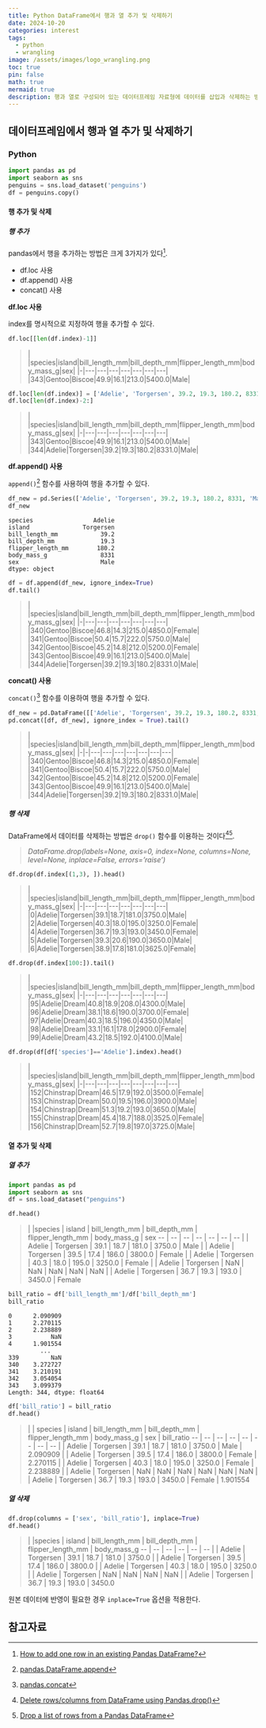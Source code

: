 ```yaml
---
title: Python DataFrame에서 행과 열 추가 및 삭제하기
date: 2024-10-20
categories: interest
tags:
  - python
  - wrangling
image: /assets/images/logo_wrangling.png
toc: true
pin: false
math: true
mermaid: true
description: 행과 열로 구성되어 있는 데이터프레임 자료형에 데이터를 삽입과 삭제하는 방법을 알아 본다.
---
```

## 데이터프레임에서 행과 열 추가 및 삭제하기

### Python

```python
import pandas as pd
import seaborn as sns
penguins = sns.load_dataset('penguins')
df = penguins.copy()
```

#### 행 추가 및 삭제

##### 행 추가

pandas에서 행을 추가하는 방법은 크게 3가지가 있다[^1].

- df.loc 사용
- df.append() 사용
- concat() 사용

**df.loc 사용**

index를 명시적으로 지정하여 행을 추가할 수 있다.

```python
df.loc[[len(df.index)-1]]
```

> | |species|island|bill_length_mm|bill_depth_mm|flipper_length_mm|body_mass_g|sex|
|-|---|---|---|---|---|---|---|
|343|Gentoo|Biscoe|49.9|16.1|213.0|5400.0|Male|

```python
df.loc[len(df.index)] = ['Adelie', 'Torgersen', 39.2, 19.3, 180.2, 8331, 'Male']
df.loc[len(df.index)-2:]
```

> | |species|island|bill_length_mm|bill_depth_mm|flipper_length_mm|body_mass_g|sex|
|-|---|---|---|---|---|---|---|
|343|Gentoo|Biscoe|49.9|16.1|213.0|5400.0|Male|
|344|Adelie|Torgersen|39.2|19.3|180.2|8331.0|Male|

**df.append() 사용**

`append()`[^append] 함수를 사용하여 행을 추가할 수 있다.

```python
df_new = pd.Series(['Adelie', 'Torgersen', 39.2, 19.3, 180.2, 8331, 'Male'], index = df.columns)
df_new
```

	species                 Adelie
	island               Torgersen
	bill_length_mm            39.2
	bill_depth_mm             19.3
	flipper_length_mm        180.2
	body_mass_g               8331
	sex                       Male
	dtype: object

```python
df = df.append(df_new, ignore_index=True)
df.tail()
```

> | |species|island|bill_length_mm|bill_depth_mm|flipper_length_mm|body_mass_g|sex|
|-|---|---|---|---|---|---|---|
|340|Gentoo|Biscoe|46.8|14.3|215.0|4850.0|Female|
|341|Gentoo|Biscoe|50.4|15.7|222.0|5750.0|Male|
|342|Gentoo|Biscoe|45.2|14.8|212.0|5200.0|Female|
|343|Gentoo|Biscoe|49.9|16.1|213.0|5400.0|Male|
|344|Adelie|Torgersen|39.2|19.3|180.2|8331.0|Male|

**concat() 사용**

`concat()`[^concat] 함수를 이용하여 행을 추가할 수 있다.

```python
df_new = pd.DataFrame([['Adelie', 'Torgersen', 39.2, 19.3, 180.2, 8331, 'Male']], columns = df.columns)
pd.concat([df, df_new], ignore_index = True).tail()
```

> | |species|island|bill_length_mm|bill_depth_mm|flipper_length_mm|body_mass_g|sex|
|-|-|---|---|---|---|---|---|---|
|340|Gentoo|Biscoe|46.8|14.3|215.0|4850.0|Female|
|341|Gentoo|Biscoe|50.4|15.7|222.0|5750.0|Male|
|342|Gentoo|Biscoe|45.2|14.8|212.0|5200.0|Female|
|343|Gentoo|Biscoe|49.9|16.1|213.0|5400.0|Male|
|344|Adelie|Torgersen|39.2|19.3|180.2|8331.0|Male|

##### 행 삭제

DataFrame에서 데이터를 삭제하는 방법은 `drop()` 함수를 이용하는 것이다[^drop][^drop2].

> *DataFrame.drop(labels=None, axis=0, index=None, columns=None, level=None, inplace=False, errors=’raise’)*

```python
df.drop(df.index[(1,3), ]).head()
```

> | |species|island|bill_length_mm|bill_depth_mm|flipper_length_mm|body_mass_g|sex|
|-|---|---|---|---|---|---|---|
|0|Adelie|Torgersen|39.1|18.7|181.0|3750.0|Male|
|2|Adelie|Torgersen|40.3|18.0|195.0|3250.0|Female|
|4|Adelie|Torgersen|36.7|19.3|193.0|3450.0|Female|
|5|Adelie|Torgersen|39.3|20.6|190.0|3650.0|Male|
|6|Adelie|Torgersen|38.9|17.8|181.0|3625.0|Female|

```python
df.drop(df.index[100:]).tail()
```

> | |species|island|bill_length_mm|bill_depth_mm|flipper_length_mm|body_mass_g|sex|
|-|---|---|---|---|---|---|---|
|95|Adelie|Dream|40.8|18.9|208.0|4300.0|Male|
|96|Adelie|Dream|38.1|18.6|190.0|3700.0|Female|
|97|Adelie|Dream|40.3|18.5|196.0|4350.0|Male|
|98|Adelie|Dream|33.1|16.1|178.0|2900.0|Female|
|99|Adelie|Dream|43.2|18.5|192.0|4100.0|Male|

```python
df.drop(df[df['species']=='Adelie'].index).head()
```

> | |species|island|bill_length_mm|bill_depth_mm|flipper_length_mm|body_mass_g|sex|
|-|---|---|---|---|---|---|---|---|
|152|Chinstrap|Dream|46.5|17.9|192.0|3500.0|Female|
|153|Chinstrap|Dream|50.0|19.5|196.0|3900.0|Male|
|154|Chinstrap|Dream|51.3|19.2|193.0|3650.0|Male|
|155|Chinstrap|Dream|45.4|18.7|188.0|3525.0|Female|
|156|Chinstrap|Dream|52.7|19.8|197.0|3725.0|Male|


#### 열 추가 및 삭제

##### 열 추가

```python
import pandas as pd
import seaborn as sns
df = sns.load_dataset("penguins")

df.head()
```

> | |species | island | bill_length_mm | bill_depth_mm | flipper_length_mm | body_mass_g | sex
-- | -- | -- | -- | -- | -- | --
| | Adelie | Torgersen | 39.1 | 18.7 | 181.0 | 3750.0 | Male
| | Adelie | Torgersen | 39.5 | 17.4 | 186.0 | 3800.0 | Female
| | Adelie | Torgersen | 40.3 | 18.0 | 195.0 | 3250.0 | Female
| | Adelie | Torgersen | NaN | NaN | NaN | NaN | NaN
| | Adelie | Torgersen | 36.7 | 19.3 | 193.0 | 3450.0 | Female

```python
bill_ratio = df['bill_length_mm']/df['bill_depth_mm']
bill_ratio
```

```
0      2.090909
1      2.270115
2      2.238889
3           NaN
4      1.901554
         ...   
339         NaN
340    3.272727
341    3.210191
342    3.054054
343    3.099379
Length: 344, dtype: float64
```

```python
df['bill_ratio'] = bill_ratio
df.head()
```

> | | species | island | bill_length_mm | bill_depth_mm | flipper_length_mm | body_mass_g | sex | bill_ratio
-- | -- | -- | -- | -- | -- | -- | --
| | Adelie | Torgersen | 39.1 | 18.7 | 181.0 | 3750.0 | Male | 2.090909
| | Adelie | Torgersen | 39.5 | 17.4 | 186.0 | 3800.0 | Female | 2.270115
| | Adelie | Torgersen | 40.3 | 18.0 | 195.0 | 3250.0 | Female | 2.238889
| | Adelie | Torgersen | NaN | NaN | NaN | NaN | NaN | NaN
| | Adelie | Torgersen | 36.7 | 19.3 | 193.0 | 3450.0 | Female | 1.901554

##### 열 삭제

```python
df.drop(columns = ['sex', 'bill_ratio'], inplace=True)
df.head()
```

> | |species | island | bill_length_mm | bill_depth_mm | flipper_length_mm | body_mass_g
-- | -- | -- | -- | -- | --
| | Adelie | Torgersen | 39.1 | 18.7 | 181.0 | 3750.0
| | Adelie | Torgersen | 39.5 | 17.4 | 186.0 | 3800.0
| | Adelie | Torgersen | 40.3 | 18.0 | 195.0 | 3250.0
| | Adelie | Torgersen | NaN | NaN | NaN | NaN
| | Adelie | Torgersen | 36.7 | 19.3 | 193.0 | 3450.0

원본 데이터에 반영이 필요한 경우 `inplace=True` 옵션을 적용한다.


## 참고자료
[^1]: [How to add one row in an existing Pandas DataFrame?](https://www.geeksforgeeks.org/how-to-add-one-row-in-an-existing-pandas-dataframe/)

[^append]: [pandas.DataFrame.append](https://pandas.pydata.org/pandas-docs/version/1.4/reference/api/pandas.DataFrame.append.html)

[^concat]: [pandas.concat](https://pandas.pydata.org/pandas-docs/version/1.4/reference/api/pandas.concat.html?highlight=concat#pandas.concat)
[^drop]: [Delete rows/columns from DataFrame using Pandas.drop()](https://www.geeksforgeeks.org/python-delete-rows-columns-from-dataframe-using-pandas-drop/)
[^drop2]: [Drop a list of rows from a Pandas DataFrame](https://www.geeksforgeeks.org/drop-a-list-of-rows-from-a-pandas-dataframe/?ref=oin_asr2)